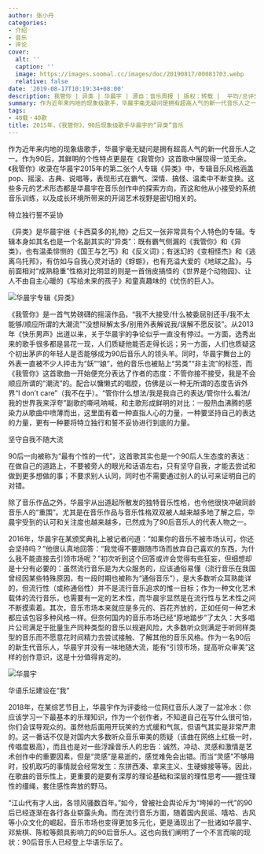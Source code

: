 ```yaml
---
author: 张小丹
categories:
- 介绍
- 音乐
- 评论
cover:
  alt: ''
  caption: ''
  image: https://images.soomal.cc/images/doc/20190817/00083703.webp
  relative: false
date: '2019-08-17T10:19:34+08:00'
description: 我管你 | 异类 | 华晨宇 | 源自：音乐周报 | 版权：转载 |  平均/总评分：00.00/0
summary: 作为近年来内地的现象级歌手，华晨宇毫无疑问是拥有超高人气的新一代音乐人之一。作为90后，其鲜明的个性特点更是在《我管你》这首歌中展现得一览无余。《我管你》收录在华晨宇2015年的第二张个人专辑《异类》中……
tags:
- 40载・40歌
title: 2015年，《我管你》，90后现象级歌手华晨宇的“异类”音乐
---
```


作为近年来内地的现象级歌手，华晨宇毫无疑问是拥有超高人气的新一代音乐人之一。作为90后，其鲜明的个性特点更是在《我管你》这首歌中展现得一览无余。《我管你》收录在华晨宇2015年的第二张个人专辑《异类》中，专辑音乐风格涵盖pop、摇滚、古典、说唱等，表现形式在霸气、深情、搞怪、温柔中不断变换。这些多元的艺术形态都是华晨宇在音乐创作中的探索方向，而这和他从小接受的系统音乐训练，以及成长环境所带来的开阔艺术视野是密切相关的。

特立独行誓不妥协

《异类》是华晨宇继《卡西莫多的礼物》之后又一张非常具有个人特色的专辑。专辑本身如其名也是一个名副其实的“异类”：既有霸气侧漏的《我管你》和《异类》，也有温柔悱恻的《国王与乞丐》和《反义词》；有迷幻的《变相怪杰》和《逃离乌托邦》，有仿如与自我心灵对话的《蜉蝣》，也有充溢大爱的《地球之盐》。与前面相对“成熟稳重”性格对比明显的则是一首俏皮搞怪的《世界是个动物园》、让人不由自主心暖的《写给未来的孩子》和童真趣味的《忧伤的巨人》。

![华晨宇专辑《异类》](https://images.soomal.cc/images/doc/20190817/00083702.webp)





《我管你》是一首气势磅礴的摇滚作品，“我不大接受/什么被委屈别还手/我不太能够/顺应所谓的大潮流”“没想辩解太多/别用外表解说我/误解不愿反驳”。从2013年《快乐男声》出道以来，关于华晨宇的争论似乎一直没有停过。一方面，选秀出来的歌手很多都是昙花一现，人们质疑他能否走得长远；另一方面，人们也质疑这个初出茅庐的年轻人是否能够成为90后音乐人的领头羊。同时，华晨宇舞台上的外表一直被不少人抨击为“妖”“娘”，他的音乐也被贴上“另类”“非主流”的标签，而《我管你》这首歌曲一开始便充分表达了作者的态度：不管你接不接受，我是不会顺应所谓的“潮流”的。配合以慵懒式的唱腔，仿佛是以一种无所谓的态度告诉外界“I don’t care”（我不在乎）。“管你什么想法/我是我自己的表达/管你什么看法/我的世界我来浮夸”副歌的嘶吼呐喊，和主歌形成鲜明的对比：一股热血沸腾的感染力从歌曲中喷薄而出，这里面有着一种直指人心的力量，一种要坚持自己的表达的力量，更有一种要将特立独行和誓不妥协进行到底的力量。

坚守自我不随大流

90后一向被称为“最有个性的一代”，这首歌其实也是一个90后人生态度的表达：在做自己的道路上，不要被旁人的眼光和话语左右，只有坚守自我，才能去尝试和做到更多想做的事；不要求别人认同，同时也不需要通过别人的认可来证明自己的对错。

除了音乐作品之外，华晨宇从出道起所散发的独特音乐性格，也令他很快冲破同龄音乐人的“重围”。尤其是在音乐作品与音乐性格双双被人越来越多地了解之后，华晨宇受到的认可和关注度也越来越多，已然成为了90后音乐人的代表人物之一。

2016年，华晨宇在某颁奖典礼上被记者问道：“如果你的音乐不被市场认可，你还会坚持吗？”他很认真地回答：“我觉得不要跟随市场而放弃自己喜欢的东西，为什么我不能直接去引领市场呢？”初次听到这个回答或许会觉得有些狂妄，但细想却是十分有必要的：虽然流行音乐是为大众服务的，应该通俗易懂（流行音乐在我国曾经因某些特殊原因，有一段时期也被称为“通俗音乐”），是大多数听众耳熟能详的，但流行性（或称通俗性）并不是流行音乐追求的惟一目标；作为一种文化艺术载体的流行音乐，也需要有一定的艺术性，而华晨宇显然是在流行性与艺术性之间不断摸索着。其次，音乐市场本来就应是多元的、百花齐放的，正如任何一种艺术都应该包容多种风格一样。但奈何国内的音乐市场已经“原地踏步”了太久：大多唱片公司满足于批量生产同种类型的音乐以规避风险，大多数听众则满足于听同样类型的音乐而不愿意花时间精力去尝试接触、了解其他的音乐风格。作为一名90后的新生代音乐人，华晨宇并没有一味地随大流，能有“引领市场，提高听众审美”这样的创作意识，这是十分值得肯定的。

![华晨宇](https://images.soomal.cc/images/doc/20190817/00083703.webp)





华语乐坛建设在“我”

2018年，在某综艺节目上，华晨宇作为评委给一位网红音乐人泼了一盆冷水：你应该学习一下最基本的乐理知识，作为一个创作者，不知道自己在写什么很可怕，你们会误导观众的。虽然他后面用开玩笑的方式缓和气氛，但语气其实是非常严肃的。这一番话不仅是对国内大多数听众音乐审美的质疑（该曲在网络上红极一时，传唱度极高），而且也是对一些浮躁音乐人的忠告：诚然，冲动、灵感和激情是艺术创作中的重要因素，但是“灵感”是易逝的，感觉难免会出错。而当“灵感”不够用时，投机取巧的事情就会经常发生：东拼西凑、拿来主义、生硬嫁接等等。因此，在歌曲的音乐性上，更重要的是要有深厚的理论基础和深层的理性思考――握住理性的缰绳，套住感性奔放的野马。

“江山代有才人出，各领风骚数百年。”如今，曾被社会舆论斥为“垮掉的一代”的90后已经逐渐在各行各业崭露头角。而在流行音乐方面，随着国内民谣、嘻哈、古风等小众文化的崛起，音乐市场也变得更加多元化，更是涌现出了一批诸如华晨宇、邓紫棋、陈粒等颇具影响力的90后音乐人。这也向我们阐明了一个不言而喻的现状：90后音乐人已经登上华语乐坛了。